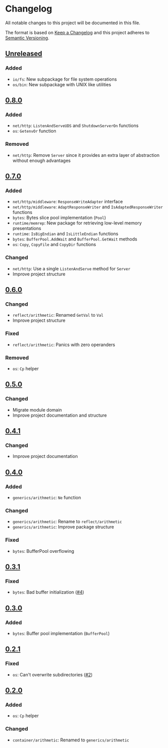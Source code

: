 # Changelog

All notable changes to this project will be documented in this file.

The format is based on [Keep a Changelog](http://keepachangelog.com/en/1.0.0/)
and this project adheres to [Semantic Versioning](http://semver.org/spec/v2.0.0.html).

[Unreleased]: https://github.com/ntrrg/ntgo/compare/v0.8.0...master
## [Unreleased][]

### Added

* `io/fs`: New subpackage for file system operations
* `os/bin`: New subpackage with UNIX like utilities

[0.8.0]: https://github.com/ntrrg/ntgo/compare/v0.7.0...v0.8.0
## [0.8.0][]

### Added

* `net/http`: `ListenAndServeUDS` and `ShutdownServerOn` functions
* `os`: `GetenvOr` function

### Removed

* `net/http`: Remove `Server` since it provides an extra layer of abstraction
  without enough advantages

[0.7.0]: https://github.com/ntrrg/ntgo/compare/v0.6.0...v0.7.0
## [0.7.0][]

### Added

* `net/http/middleware`: `ResponseWriteAdapter` interface
* `net/http/middleware`: `AdaptResponseWriter` and `IsAdaptedResponseWriter`
  functions
* `bytes`: Bytes slice pool implementation (`Pool`)
* `runtime/memrep`: New package for retrieving low-level memory presentations
* `runtime`: `IsBigEndian` and `IsLittleEndian` functions
* `bytes`: `BufferPool.AddWait` and `BufferPool.GetWait` methods
* `os`: `Copy`, `CopyFile` and `CopyDir` functions

### Changed

* `net/http`: Use a single `ListenAndServe` method for `Server`
* Improve project structure

[0.6.0]: https://github.com/ntrrg/ntgo/compare/v0.5.0...v0.6.0
## [0.6.0][]

### Changed

* `reflect/arithmetic`: Renamed `GetVal` to `Val`
* Improve project structure

### Fixed

* `reflect/arithmetic`: Panics with zero operanders

### Removed

* `os`: `Cp` helper

[0.5.0]: https://github.com/ntrrg/ntgo/compare/v0.4.1...v0.5.0
## [0.5.0][]

### Changed

* Migrate module domain
* Improve project documentation and structure

[0.4.1]: https://github.com/ntrrg/ntgo/compare/v0.4.0...v0.4.1
## [0.4.1][]

### Changed

* Improve project documentation

[0.4.0]: https://github.com/ntrrg/ntgo/compare/v0.3.1...v0.4.0
## [0.4.0][]

### Added

* `generics/arithmetic`: `Ne` function

### Changed

* `generics/arithmetic`: Rename to `reflect/arithmetic`
* `generics/arithmetic`: Improve package structure

### Fixed

* `bytes`: BufferPool overflowing

[0.3.1]: https://github.com/ntrrg/ntgo/compare/v0.3.0...v0.3.1
## [0.3.1][]

### Fixed

* `bytes`: Bad buffer initialization ([#4](https://github.com/ntrrg/ntgo/issues/4))

[0.3.0]: https://github.com/ntrrg/ntgo/compare/v0.2.1...v0.3.0
## [0.3.0][]

### Added

* `bytes`: Buffer pool implementation (`BufferPool`)

[0.2.1]: https://github.com/ntrrg/ntgo/compare/v0.2.0...v0.2.1
## [0.2.1][]

### Fixed

* `os`: Can't overwrite subdirectories ([#2](https://github.com/ntrrg/ntgo/issues/2))

[0.2.0]: https://github.com/ntrrg/ntgo/compare/v0.1.0...v0.2.0
## [0.2.0][]

### Added

* `os`: `Cp` helper

### Changed

* `container/arithmetic`: Renamed to `generics/arithmetic`


